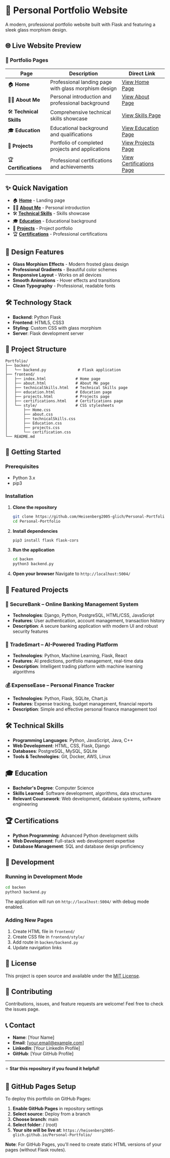 # 🚀 Personal Portfolio Website

A modern, professional portfolio website built with Flask and featuring a sleek glass morphism design.

## 🌐 **Live Website Preview**

### 📱 **Portfolio Pages**

| Page | Description | Direct Link |
|------|-------------|-------------|
| 🏠 **Home** | Professional landing page with glass morphism design | [View Home Page](frontend/index.html) |
| 👨‍💻 **About Me** | Personal introduction and professional background | [View About Page](frontend/about.html) |
| 🛠️ **Technical Skills** | Comprehensive technical skills showcase | [View Skills Page](frontend/technicalSkills.html) |
| 🎓 **Education** | Educational background and qualifications | [View Education Page](frontend/education.html) |
| 💼 **Projects** | Portfolio of completed projects and applications | [View Projects Page](frontend/projects.html) |
| 🏆 **Certifications** | Professional certifications and achievements | [View Certifications Page](frontend/certifications.html) |

## ✨ **Quick Navigation**

- 🏠 **[Home](frontend/index.html)** - Landing page
- 👨‍💻 **[About Me](frontend/about.html)** - Personal introduction
- 🛠️ **[Technical Skills](frontend/technicalSkills.html)** - Skills showcase
- 🎓 **[Education](frontend/education.html)** - Educational background
- 💼 **[Projects](frontend/projects.html)** - Project portfolio
- 🏆 **[Certifications](frontend/certifications.html)** - Professional certifications

## 🎨 **Design Features**

- **Glass Morphism Effects** - Modern frosted glass design
- **Professional Gradients** - Beautiful color schemes
- **Responsive Layout** - Works on all devices
- **Smooth Animations** - Hover effects and transitions
- **Clean Typography** - Professional, readable fonts

## 🛠️ **Technology Stack**

- **Backend**: Python Flask
- **Frontend**: HTML5, CSS3
- **Styling**: Custom CSS with glass morphism
- **Server**: Flask development server

## 📁 **Project Structure**

```
Portfolio/
├── backen/
│   └── backend.py              # Flask application
├── frontend/
│   ├── index.html             # Home page
│   ├── about.html             # About Me page
│   ├── technicalSkills.html   # Technical Skills page
│   ├── education.html         # Education page
│   ├── projects.html          # Projects page
│   ├── certifications.html    # Certifications page
│   └── style/                 # CSS stylesheets
│       ├── Home.css
│       ├── about.css
│       ├── technicalSkills.css
│       ├── Education.css
│       ├── projects.css
│       └── certification.css
└── README.md
```

## 🚀 **Getting Started**

### Prerequisites
- Python 3.x
- pip3

### Installation

1. **Clone the repository**
   ```bash
   git clone https://github.com/Heisenberg2005-glich/Personal-Portfolio.git
   cd Personal-Portfolio
   ```

2. **Install dependencies**
   ```bash
   pip3 install flask flask-cors
   ```

3. **Run the application**
   ```bash
   cd backen
   python3 backend.py
   ```

4. **Open your browser**
   Navigate to `http://localhost:5004/`

## 💼 **Featured Projects**

### 🏦 **SecureBank – Online Banking Management System**
- **Technologies**: Django, Python, PostgreSQL, HTML/CSS, JavaScript
- **Features**: User authentication, account management, transaction history
- **Description**: A secure banking application with modern UI and robust security features

### 🤖 **TradeSmart – AI-Powered Trading Platform**
- **Technologies**: Python, Machine Learning, Flask, React
- **Features**: AI predictions, portfolio management, real-time data
- **Description**: Intelligent trading platform with machine learning algorithms

### 💰 **ExpenseEase – Personal Finance Tracker**
- **Technologies**: Python, Flask, SQLite, Chart.js
- **Features**: Expense tracking, budget management, financial reports
- **Description**: Simple and effective personal finance management tool

## 🛠️ **Technical Skills**

- **Programming Languages**: Python, JavaScript, Java, C++
- **Web Development**: HTML, CSS, Flask, Django
- **Databases**: PostgreSQL, MySQL, SQLite
- **Tools & Technologies**: Git, Docker, AWS, Linux

## 🎓 **Education**

- **Bachelor's Degree**: Computer Science
- **Skills Learned**: Software development, algorithms, data structures
- **Relevant Coursework**: Web development, database systems, software engineering

## 🏆 **Certifications**

- **Python Programming**: Advanced Python development skills
- **Web Development**: Full-stack web development expertise
- **Database Management**: SQL and database design proficiency

## 🔧 **Development**

### Running in Development Mode

```bash
cd backen
python3 backend.py
```

The application will run on `http://localhost:5004/` with debug mode enabled.

### Adding New Pages

1. Create HTML file in `frontend/`
2. Create CSS file in `frontend/style/`
3. Add route in `backen/backend.py`
4. Update navigation links

## 📄 **License**

This project is open source and available under the [MIT License](LICENSE).

## 🤝 **Contributing**

Contributions, issues, and feature requests are welcome! Feel free to check the issues page.

## 📞 **Contact**

- **Name**: [Your Name]
- **Email**: [your.email@example.com]
- **LinkedIn**: [Your LinkedIn Profile]
- **GitHub**: [Your GitHub Profile]

---

⭐ **Star this repository if you found it helpful!**

## 🚀 **GitHub Pages Setup**

To deploy this portfolio on GitHub Pages:

1. **Enable GitHub Pages** in repository settings
2. **Select source**: Deploy from a branch
3. **Choose branch**: main
4. **Select folder**: / (root)
5. **Your site will be live at**: `https://heisenberg2005-glich.github.io/Personal-Portfolio/`

**Note**: For GitHub Pages, you'll need to create static HTML versions of your pages (without Flask routes).
